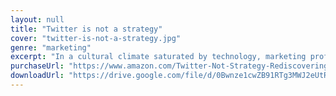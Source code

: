 ```yaml
---
layout: null
title: "Twitter is not a strategy"
cover: "twitter-is-not-a-strategy.jpg"
genre: "marketing"
excerpt: "In a cultural climate saturated by technology, marketing professionals have focused their energies on creating newer and more digital methods..."
purchaseUrl: "https://www.amazon.com/Twitter-Not-Strategy-Rediscovering-Marketing/dp/1137279303"
downloadUrl: "https://drive.google.com/file/d/0Bwnze1cwZB91RTg3MWJ2eUtRNW8/view?usp=sharing"
---
```

